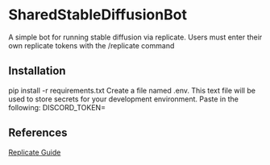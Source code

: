 # SharedStableDiffusionBot
A simple bot for running stable diffusion via replicate. Users must enter their own replicate tokens with the /replicate command

## Installation
pip install -r requirements.txt
Create a file named .env. This text file will be used to store secrets for your development environment. Paste in the following:
DISCORD_TOKEN=<your-token>


## References
[Replicate Guide](https://replicate.com/blog/build-a-robot-artist-for-your-discord-server-with-stable-diffusion)

